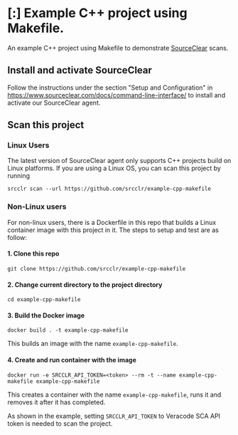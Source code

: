 # [:] Example C++ project using Makefile.

An example C++ project using Makefile to demonstrate [SourceClear](https://www.sourceclear.com) scans.

## Install and activate SourceClear
Follow the instructions under the section "Setup and Configuration" in https://www.sourceclear.com/docs/command-line-interface/ to install and activate our SourceClear agent.

## Scan this project
### Linux Users
The latest version of SourceClear agent only supports C++ projects build on Linux platforms. If you are using a Linux OS, you can scan this project by running

`srcclr scan --url https://github.com/srcclr/example-cpp-makefile`

### Non-Linux users
For non-linux users, there is a Dockerfile in this repo that builds a Linux container image with this project in it. The steps to setup and test are as follow:
#### 1. Clone this repo
`git clone https://github.com/srcclr/example-cpp-makefile`

#### 2. Change current directory to the project directory
`cd example-cpp-makefile`

#### 3. Build the Docker image
`docker build . -t example-cpp-makefile`

This builds an image with the name `example-cpp-makefile`.

#### 4. Create and run container with the image
`docker run -e SRCCLR_API_TOKEN=<token> --rm -t --name example-cpp-makefile example-cpp-makefile`

This creates a container with the name `example-cpp-makefile`, runs it and removes it after it has completed.

As shown in the example, setting `SRCCLR_API_TOKEN` to Veracode SCA API token is needed to scan the project.
